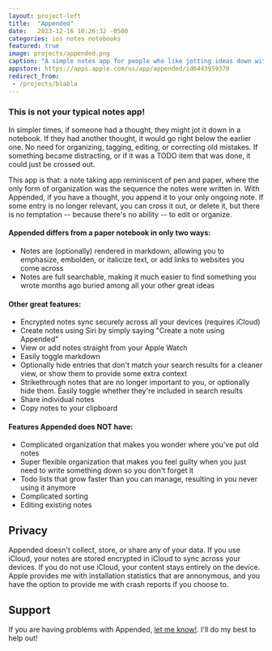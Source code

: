 ```yaml
---
layout: project-left
title:  "Appended"
date:   2023-12-16 10:26:32 -0500
categories: ios notes notebooks
featured: true
image: projects/appended.png
caption: "A simple notes app for people who like jotting ideas down without the pressure of making it \"worth it.\""
appstore: https://apps.apple.com/us/app/appended/id6443959370
redirect_from:
 - /projects/blabla
---
```


### This is not your typical notes app!

In simpler times, if someone had a thought, they might jot it down in a notebook. If they had another thought, it would go right below the earlier one. No need for organizing, tagging, editing, or correcting old mistakes. If something became distracting, or if it was a TODO item that was done, it could just be crossed out.

This app is that: a note taking app reminiscent of pen and paper, where the only form of organization was the sequence the notes were written in. With Appended, if you have a thought, you append it to your only ongoing note. If some entry is no longer relevant, you can cross it out, or delete it, but there is no temptation -- because there's no ability -- to edit or organize.

#### Appended differs from a paper notebook in only two ways:

* Notes are (optionally) rendered in markdown, allowing you to emphasize, embolden, or italicize text, or add links to websites you come across
* Notes are full searchable, making it much easier to find something you wrote months ago buried among all your other great ideas

#### Other great features:

* Encrypted notes sync securely across all your devices (requires iCloud)
* Create notes using Siri by simply saying "Create a note using Appended"
* View or add notes straight from your Apple Watch
* Easily toggle markdown
* Optionally hide entries that don't match your search results for a cleaner view, or show them to provide some extra context
* Strikethrough notes that are no longer important to you, or optionally hide them. Easily toggle whether they're included in search results
* Share individual notes
* Copy notes to your clipboard

#### Features Appended does NOT have:

* Complicated organization that makes you wonder where you've put old notes
* Super flexible organization that makes you feel guilty when you just need to write something down so you don't forget it
* Todo lists that grow faster than you can manage, resulting in you never using it anymore
* Complicated sorting
* Editing existing notes

## Privacy

Appended doesn't collect, store, or share any of your data. If you use iCloud, your notes are stored encrypted in iCloud to sync across your devices.
If you do not use iCloud, your content stays entirely on the device. Apple provides me with installation statistics that are annonymous, and you have the option to provide me with crash reports if you choose to.

## Support

If you are having problems with Appended, <a href="mailto:appended@petercompernolle.com">let me know!</a>. I'll do my best to help out!
